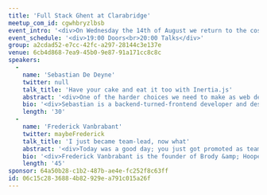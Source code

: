 ```yaml
---
title: 'Full Stack Ghent at Clarabridge'
meetup_com_id: cgwhbryzlbsb
event_intro: '<div>On Wednesday the 14th of August we return to the cosy offices of Clarabridge. Sebastian De Deyne will build an app with with Laravel, Vue.js and Inertia.js and Frederick will talk about what''s it like with being a team lead.<br><br>Clarabridge is so kind to provide us with food and drinks so you can come hungry and thirsty!</div>'
event_schedule: '<div>19:00 Doors<br>20:00 Talks</div>'
group: a2cdad52-e7cc-42fc-a297-28144c3e137e
venue: 6cb4d868-7ea9-45b0-9e87-91a171cc8c8c
speakers:
  -
    name: 'Sebastian De Deyne'
    twitter: null
    talk_title: 'Have your cake and eat it too with Inertia.js'
    abstract: '<div>One of the harder choices we need to make as web developers in 2019 is how we want to build our app''s frontend.<br><br>Do we want to stick with Blade for templating? Do we want to build a SPA? SPA''s sound cool but then we''ll need an API and use some fancy authentication protocol. We still might want a SPA though, since that''d allow us to provide a richer user experience. Decisions are hard!<br><br>Let''s take a step back. Instead of choosing between the two ends of the spectrum, why not combine them and have the best of both worlds? That''s where Inertia.js makes its appearance. Inertia.js is a framework for creating server-driven single page apps. With Inertia.js, we can build an app that keeps business and data concerns on the server, with a JavaScript powered view layer.<br><br>In this talk, we''ll review the tradeoffs when making a choice between keeping complexity on the server or on the client. Then we''ll demonstrate what an app looks like built with Laravel, Vue.js and Inertia.js. We''ll start with `laravel new`, and work towards a working application.</div>'
    bio: '<div>Sebastian is a backend-turned-frontend developer and designer at Spatie. He has a broad spectrum of interests, ranging from PHP to JavaScript, CSS, and more exotic languages like Elixir, as long as it revolves around building interfaces.</div>'
    length: '30'
  -
    name: 'Frederick Vanbrabant'
    twitter: maybeFrederick
    talk_title: 'I just became team-lead, now what'
    abstract: '<div>Today was a good day; you just got promoted as team-lead of your development team. The details weren''t all that clear, but the boss told you: "You''ll figure it out on the job."<br><br>You know there will be some extra responsibilities like taking the lead in job interviews, talking to potential customers, keeping the stack up to date... You don''t want to let your team down, and there are a lot of eyes on you.<br><br>It might be best to avoid some pitfalls.<br><br>In this talk, we will take a look at how you can keep the team motivated and inspired, see if we can apply the same mindset to job interviews and dive into some do''s and don''t of talking to customers. You''re going to do great, but a little guidance never hurt anyone.</div>'
    bio: '<div>Frederick Vanbrabant is the founder of Brody &amp; Hooper, a company that loves legacy code, project rescue, coaching and training.&nbsp;<br><br>When he''s not writing or talking about code you can find him in a ring trying to imitate Muhammad Ali</div>'
    length: '45'
sponsor: 64a50b28-c1b2-487b-ae4e-fc252f8c63ff
id: 06c15c28-3688-4b82-929e-a791c015a26f
---
```

